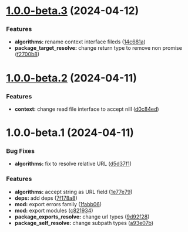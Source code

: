 # [1.0.0-beta.3](https://github.com/TomokiMiyauci/node-esm-resolution/compare/1.0.0-beta.2...1.0.0-beta.3) (2024-04-12)


### Features

* **algorithms:** rename context interface fileds ([14c681a](https://github.com/TomokiMiyauci/node-esm-resolution/commit/14c681ae39957e360f4278f2fc67fd8a5e382b12))
* **package_target_resolve:** change return type to remove non promise ([f2700b8](https://github.com/TomokiMiyauci/node-esm-resolution/commit/f2700b87fa281e2a6ecc72cad96905af62491745))

# [1.0.0-beta.2](https://github.com/TomokiMiyauci/node-esm-resolution/compare/1.0.0-beta.1...1.0.0-beta.2) (2024-04-11)


### Features

* **context:** change read file interface to accept nill ([d0c84ed](https://github.com/TomokiMiyauci/node-esm-resolution/commit/d0c84ed34a23f2754016dfdb2c82be7d64fff20c))

# 1.0.0-beta.1 (2024-04-11)


### Bug Fixes

* **algorithms:** fix to resolve relative URL ([d5d37f1](https://github.com/TomokiMiyauci/node-esm-resolution/commit/d5d37f1322ea3432227d458810aaa6e5f3d04099))


### Features

* **algorithms:** accept string as URL field ([1e77e79](https://github.com/TomokiMiyauci/node-esm-resolution/commit/1e77e79e65039c95434cec29b0a2294f93950ee5))
* **deps:** add deps ([7f178a8](https://github.com/TomokiMiyauci/node-esm-resolution/commit/7f178a86d2c654f8cddd19033df3dc8e7d64e3b4))
* **mod:** export errors family ([1fabb06](https://github.com/TomokiMiyauci/node-esm-resolution/commit/1fabb06e3a380fb1289986dbb050c8b5e5b7ffb3))
* **mod:** export modules ([c821934](https://github.com/TomokiMiyauci/node-esm-resolution/commit/c821934561de0ca600b374cac9b336add8f1b331))
* **package_exports_resolve:** change url types ([9d92f28](https://github.com/TomokiMiyauci/node-esm-resolution/commit/9d92f285d76be4ce26c3f060e19241b9cd5a02e6))
* **package_self_resolve:** change subpath types ([a93e07b](https://github.com/TomokiMiyauci/node-esm-resolution/commit/a93e07b2fc8caf01045636ec90981c06a1267586))
